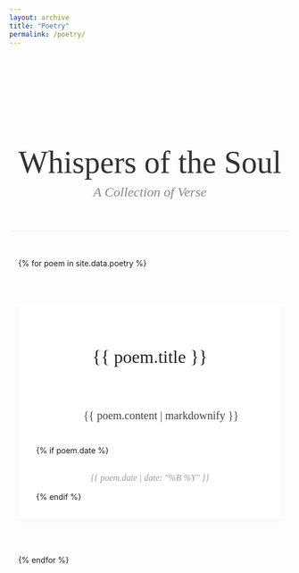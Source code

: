 ```yaml
---
layout: archive
title: "Poetry"
permalink: /poetry/
---
```

<div class="poetry-header">
  <h1>Whispers of the Soul</h1>
  <p class="subtitle">A Collection of Verse</p>
</div>

<div class="poetry-container">
  {% for poem in site.data.poetry %}
    <div class="poem-card">
      <h2 class="poem-title">{{ poem.title }}</h2>
      <div class="poem-content">
        {{ poem.content | markdownify }}
      </div>
      {% if poem.date %}
        <p class="poem-date">{{ poem.date | date: "%B %Y" }}</p>
      {% endif %}
    </div>
  {% endfor %}
</div>

<style>
  .poetry-header {
    text-align: center;
    margin: 4rem 0 3rem;
    padding: 2rem 0;
    border-bottom: 1px solid #f0f0f0;
  }

  .poetry-header h1 {
    font-family: 'Playfair Display', serif;
    font-size: 3.5rem;
    font-weight: 400;
    margin-bottom: 0.5rem;
    color: #333;
  }

  .subtitle {
    font-family: 'Crimson Text', serif;
    font-style: italic;
    font-size: 1.5rem;
    color: #888;
    margin-top: 0;
  }

  .poetry-container {
    max-width: 700px;
    margin: 0 auto;
    padding: 0 1rem;
  }

  .poem-card {
    margin: 4rem auto;
    padding: 2rem;
    background: white;
    box-shadow: 0 2px 10px rgba(0,0,0,0.05);
    border-radius: 3px;
    transition: transform 0.3s ease;
  }

  .poem-card:hover {
    transform: translateY(-3px);
  }

  .poem-title {
    font-family: 'Playfair Display', serif;
    font-size: 2rem;
    font-weight: 400;
    color: #222;
    margin-bottom: 2rem;
    text-align: center;
  }

  .poem-content {
    font-family: 'Crimson Text', serif;
    font-size: 1.25rem;
    line-height: 1.8;
    color: #444;
    white-space: pre-wrap;
    text-align: center;
  }

  .poem-content p {
    margin: 1.5rem 0;
  }

  .poem-date {
    font-family: 'Crimson Text', serif;
    font-size: 1rem;
    color: #999;
    text-align: center;
    margin-top: 2rem;
    font-style: italic;
  }

  @media (max-width: 768px) {
    .poetry-header h1 {
      font-size: 2.5rem;
    }
    
    .poem-card {
      padding: 1.5rem;
      margin: 3rem auto;
    }
    
    .poem-title {
      font-size: 1.75rem;
    }
    
    .poem-content {
      font-size: 1.1rem;
    }
  }
</style>
